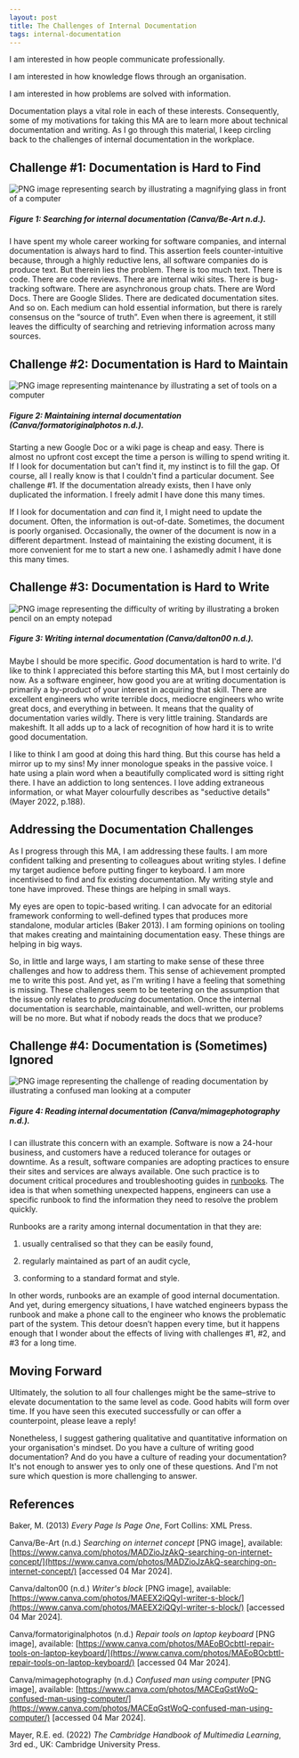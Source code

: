 ```yaml
---
layout: post
title: The Challenges of Internal Documentation
tags: internal-documentation
---
```


I am interested in how people communicate professionally.

I am interested in how knowledge flows through an organisation.

I am interested in how problems are solved with information.

Documentation plays a vital role in each of these interests. Consequently, some of my motivations for taking this MA are to learn more about technical documentation and writing. As I go through this material, I keep circling back to the challenges of internal documentation in the workplace. 

## Challenge #1: Documentation is Hard to Find

![PNG image representing search by illustrating a magnifying glass in front of a computer](https://github.com/Sterling-Cooper/Sterling-Cooper.github.io/blob/main/_assets/challenges-search.png?raw=true)
##### Figure 1: Searching for internal documentation (Canva/Be-Art n.d.).

I have spent my whole career working for software companies, and internal documentation is always hard to find. This assertion feels counter-intuitive because, through a highly reductive lens, all software companies do is produce text. But therein lies the problem. There is too much text. There is code. There are code reviews. There are internal wiki sites. There is bug-tracking software. There are asynchronous group chats. There are Word Docs. There are Google Slides. There are dedicated documentation sites. And so on. Each medium can hold essential information, but there is rarely consensus on the “source of truth”. Even when there is agreement, it still leaves the difficulty of searching and retrieving information across many sources.

## Challenge #2: Documentation is Hard to Maintain

![PNG image representing maintenance by illustrating a set of tools on a computer](https://github.com/Sterling-Cooper/Sterling-Cooper.github.io/blob/main/_assets/challenges-maintenance.png?raw=true)
##### Figure 2: Maintaining internal documentation (Canva/formatoriginalphotos n.d.).

Starting a new Google Doc or a wiki page is cheap and easy. There is almost no upfront cost except the time a person is willing to spend writing it. If I look for documentation but can't find it, my instinct is to fill the gap. Of course, all I really know is that I couldn't find a particular document. See challenge #1. If the documentation already exists, then I have only duplicated the information. I freely admit I have done this many times.

If I look for documentation and _can_ find it, I might need to update the document. Often, the information is out-of-date. Sometimes, the document is poorly organised. Occasionally, the owner of the document is now in a different department. Instead of maintaining the existing document, it is more convenient for me to start a new one. I ashamedly admit I have done this many times.

## Challenge #3: Documentation is Hard to Write

![PNG image representing the difficulty of writing by illustrating a broken pencil on an empty notepad](https://github.com/Sterling-Cooper/Sterling-Cooper.github.io/blob/main/_assets/challenges-writing.png?raw=true)
##### Figure 3: Writing internal documentation (Canva/dalton00 n.d.).

Maybe I should be more specific. _Good_ documentation is hard to write. I'd like to think I appreciated this before starting this MA, but I most certainly do now. As a software engineer, how good you are at writing documentation is primarily a by-product of your interest in acquiring that skill. There are excellent engineers who write terrible docs, mediocre engineers who write great docs, and everything in between. It means that the quality of documentation varies wildly. There is very little training. Standards are makeshift. It all adds up to a lack of recognition of how hard it is to write good documentation.

I like to think I am good at doing this hard thing. But this course has held a mirror up to my sins! My inner monologue speaks in the passive voice. I hate using a plain word when a beautifully complicated word is sitting right there. I have an addiction to long sentences. I love adding extraneous information, or what Mayer colourfully describes as "seductive details" (Mayer 2022, p.188).

## Addressing the Documentation Challenges

As I progress through this MA, I am addressing these faults. I am more confident talking and presenting to colleagues about writing styles. I define my target audience before putting finger to keyboard. I am more incentivised to find and fix existing documentation. My writing style and tone have improved. These things are helping in small ways.

My eyes are open to topic-based writing. I can advocate for an editorial framework conforming to well-defined types that produces more standalone, modular articles (Baker 2013). I am forming opinions on tooling that makes creating and maintaining documentation easy. These things are helping in big ways.

So, in little and large ways, I am starting to make sense of these three challenges and how to address them. This sense of achievement prompted me to write this post. And yet, as I'm writing I have a feeling that something is missing. These challenges seem to be teetering on the assumption that the issue only relates to _producing_ documentation. Once the internal documentation is searchable, maintainable, and well-written, our problems will be no more. But what if nobody reads the docs that we produce?

## Challenge #4: Documentation is (Sometimes) Ignored

![PNG image representing the challenge of reading documentation by illustrating a confused man looking at a computer](https://github.com/Sterling-Cooper/Sterling-Cooper.github.io/blob/main/_assets/challenges-reading.png?raw=true)
##### Figure 4: Reading internal documentation (Canva/mimagephotography n.d.).

I can illustrate this concern with an example. Software is now a 24-hour business, and customers have a reduced tolerance for outages or downtime. As a result, software companies are adopting practices to ensure their sites and services are always available. One such practice is to document critical procedures and troubleshooting guides in [runbooks](https://docs.gitlab.com/ee/user/project/clusters/runbooks/). The idea is that when something unexpected happens, engineers can use a specific runbook to find the information they need to resolve the problem quickly.

Runbooks are a rarity among internal documentation in that they are:

1. usually centralised so that they can be easily found,

2. regularly maintained as part of an audit cycle,

3. conforming to a standard format and style.

In other words, runbooks are an example of good internal documentation. And yet, during emergency situations, I have watched engineers bypass the runbook and make a phone call to the engineer who knows the problematic part of the system. This detour doesn’t happen every time, but it happens enough that I wonder about the effects of living with challenges #1, #2, and #3 for a long time.

## Moving Forward

Ultimately, the solution to all four challenges might be the same–strive to elevate documentation to the same level as code. Good habits will form over time. If you have seen this executed successfully or can offer a counterpoint, please leave a reply!

Nonetheless, I suggest gathering qualitative and quantitative information on your organisation's mindset. Do you have a culture of writing good documentation? And do you have a culture of reading your documentation? It's not enough to answer yes to only one of these questions. And I'm not sure which question is more challenging to answer.

## References

Baker, M. (2013) _Every Page Is Page One_, Fort Collins: XML Press.

Canva/Be-Art (n.d.) _Searching on internet concept_ [PNG image], available: [https://www.canva.com/photos/MADZioJzAkQ-searching-on-internet-concept/](https://www.canva.com/photos/MADZioJzAkQ-searching-on-internet-concept/) [accessed 04 Mar 2024].

Canva/dalton00 (n.d.) _Writer's block_ [PNG image], available: [https://www.canva.com/photos/MAEEX2iQQyI-writer-s-block/](https://www.canva.com/photos/MAEEX2iQQyI-writer-s-block/) [accessed 04 Mar 2024].

Canva/formatoriginalphotos (n.d.) _Repair tools on laptop keyboard_ [PNG image], available: [https://www.canva.com/photos/MAEoBOcbttI-repair-tools-on-laptop-keyboard/](https://www.canva.com/photos/MAEoBOcbttI-repair-tools-on-laptop-keyboard/) [accessed 04 Mar 2024].

Canva/mimagephotography (n.d.) _Confused man using computer_ [PNG image], available: [https://www.canva.com/photos/MACEqGstWoQ-confused-man-using-computer/](https://www.canva.com/photos/MACEqGstWoQ-confused-man-using-computer/) [accessed 04 Mar 2024].

Mayer, R.E. ed. (2022) _The Cambridge Handbook of Multimedia Learning_, 3rd ed., UK: Cambridge University Press.
